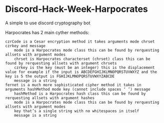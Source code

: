 # Discord-Hack-Week-Harpocrates
A simple to use discord cryptography bot 

Harpocrates has 2 main cyther methods:

	czrCode is a Cesar encryption method it takes arguments mode chrset czrkey and message
		mode is a Harpocrates mode class this can be found by rerquesting allsets with argument modes
		chrset is Harpocrates characterset (chrset) class this can be found by rerquesting allsets with argument chrsets
		czrkey is the key (must be an integer) this is the displacement value for example if the input is ABCDEFGHIJKLMNOPQRSTUVWXYZ and the key is 5 the output is FGHIJKLMNOPQRSTUVWXYZABCDE
		message is a string
	fernet is a much more sophisticated cipher method it takes in arguments hashMethod mode key (cannot include spaces ‘ ’) message
		hashMethod is a Harpocrates hash class this can be found by rerquesting allsets with argument hashes
		mode is a Harpocrates mode class this can be found by rerquesting allsets with argument modes
		key that’s a single string with no whitespaces in itself 
		message is a string


